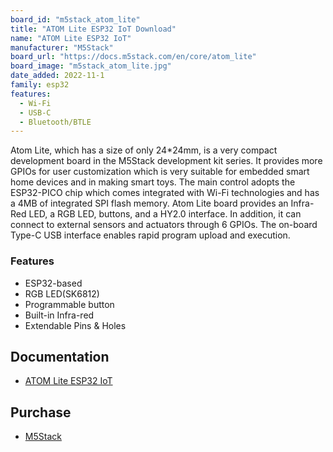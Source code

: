 ```yaml
---
board_id: "m5stack_atom_lite"
title: "ATOM Lite ESP32 IoT Download"
name: "ATOM Lite ESP32 IoT"
manufacturer: "M5Stack"
board_url: "https://docs.m5stack.com/en/core/atom_lite"
board_image: "m5stack_atom_lite.jpg"
date_added: 2022-11-1
family: esp32
features:
  - Wi-Fi
  - USB-C
  - Bluetooth/BTLE
---
```


Atom Lite, which has a size of only 24*24mm, is a very compact development board in the M5Stack development kit series. It provides more GPIOs for user customization which is very suitable for embedded smart home devices and in making smart toys. The main control adopts the ESP32-PICO chip which comes integrated with Wi-Fi technologies and has a 4MB of integrated SPI flash memory. Atom Lite board provides an Infra-Red LED, a RGB LED, buttons, and a HY2.0 interface. In addition, it can connect to external sensors and actuators through 6 GPIOs. The on-board Type-C USB interface enables rapid program upload and execution.

### Features
- ESP32-based
- RGB LED(SK6812)
- Programmable button
- Built-in Infra-red
- Extendable Pins & Holes

## Documentation

* [ATOM Lite ESP32 IoT](https://docs.m5stack.com/en/core/atom_lite)

## Purchase

* [M5Stack](https://shop.m5stack.com/collections/m5-controllers/products/atom-lite-esp32-development-kit)